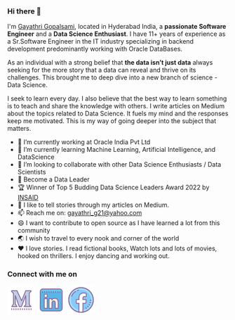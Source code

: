 ### Hi there 👋
I'm [Gayathri Gopalsami](http://my-django-portfolioapp.herokuapp.com/portfolio/GayathriG), located in Hyderabad India, a **passionate Software Engineer** and a **Data Science Enthusiast**. I have 11+ years of experience as a Sr.Software Engineer in the IT industry specializing in backend development predominantly working with Oracle DataBases.

As an individual with a strong belief that **the data isn’t just data** always seeking for the more story that a data can reveal and thrive on its challenges. This brought me to deep dive into a new branch of science - Data Science. 

I seek to learn every day. I also believe that the best way to learn something is to teach and share the knowledge with others. I write articles on Medium about the topics related to Data Science. It fuels my mind and the responses keep me motivated. This is my way of going deeper into the subject that matters.   
 

- 🔭 I’m currently working at Oracle India Pvt Ltd
- 🌱 I’m currently learning Machine Learning, Artificial Intelligence, and DataScience
- 👯 I’m looking to collaborate with other Data Science Enthusiasts / Data Scientists
- :1st_place_medal: Become a Data Leader
- :trophy: Winner of Top 5 Budding Data Science Leaders Award 2022 by [INSAID](https://www.linkedin.com/posts/insaid_insaid-dataleaders-winners-activity-6889930504129384448-Kfc8?utm_source=linkedin_share&utm_medium=member_desktop_web)
- 💬 I like to tell stories through my articles on Medium.
- :mailbox:  Reach me on: gayathri_g21@yahoo.com
- 😄 I want to contribute to open source as I have learned a lot from this community
- :earth_asia: I wish to travel to every nook and corner of the world
- :heart: I love stories. I read fictional books, Watch lots and lots of movies, hooked on thrillers. I enjoy dancing and working out.


### Connect with me on

[![medium](https://github.com/gayathrig21/gayathrig21/blob/main/icons/icons8-medium-new-64.png)][1]
[![linkedin](https://github.com/gayathrig21/gayathrig21/blob/main/icons/icons8-linkedin-64.png)][2]
[![facebook](https://github.com/gayathrig21/gayathrig21/blob/main/icons/icons8-facebook-64.png)][3]

[1]: https://medium.com/@gayathri_g21
[2]: https://www.linkedin.com/in/gayathri-g-40054964/
[3]: https://www.facebook.com/gayathri.gopalsami/



